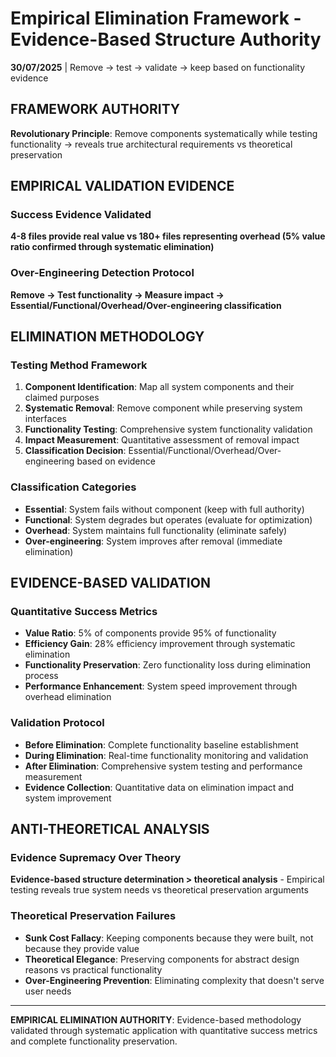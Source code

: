 # Empirical Elimination Framework - Evidence-Based Structure Authority

**30/07/2025** | Remove → test → validate → keep based on functionality evidence

## FRAMEWORK AUTHORITY
**Revolutionary Principle**: Remove components systematically while testing functionality → reveals true architectural requirements vs theoretical preservation

## EMPIRICAL VALIDATION EVIDENCE

### Success Evidence Validated
**4-8 files provide real value vs 180+ files representing overhead (5% value ratio confirmed through systematic elimination)**

### Over-Engineering Detection Protocol
**Remove → Test functionality → Measure impact → Essential/Functional/Overhead/Over-engineering classification**

## ELIMINATION METHODOLOGY

### Testing Method Framework
1. **Component Identification**: Map all system components and their claimed purposes
2. **Systematic Removal**: Remove component while preserving system interfaces
3. **Functionality Testing**: Comprehensive system functionality validation
4. **Impact Measurement**: Quantitative assessment of removal impact
5. **Classification Decision**: Essential/Functional/Overhead/Over-engineering based on evidence

### Classification Categories
- **Essential**: System fails without component (keep with full authority)
- **Functional**: System degrades but operates (evaluate for optimization)
- **Overhead**: System maintains full functionality (eliminate safely)
- **Over-engineering**: System improves after removal (immediate elimination)

## EVIDENCE-BASED VALIDATION

### Quantitative Success Metrics
- **Value Ratio**: 5% of components provide 95% of functionality
- **Efficiency Gain**: 28% efficiency improvement through systematic elimination
- **Functionality Preservation**: Zero functionality loss during elimination process
- **Performance Enhancement**: System speed improvement through overhead elimination

### Validation Protocol
- **Before Elimination**: Complete functionality baseline establishment
- **During Elimination**: Real-time functionality monitoring and validation
- **After Elimination**: Comprehensive system testing and performance measurement
- **Evidence Collection**: Quantitative data on elimination impact and system improvement

## ANTI-THEORETICAL ANALYSIS

### Evidence Supremacy Over Theory
**Evidence-based structure determination > theoretical analysis** - Empirical testing reveals true system needs vs theoretical preservation arguments

### Theoretical Preservation Failures
- **Sunk Cost Fallacy**: Keeping components because they were built, not because they provide value
- **Theoretical Elegance**: Preserving components for abstract design reasons vs practical functionality
- **Over-Engineering Prevention**: Eliminating complexity that doesn't serve user needs

---

**EMPIRICAL ELIMINATION AUTHORITY**: Evidence-based methodology validated through systematic application with quantitative success metrics and complete functionality preservation.